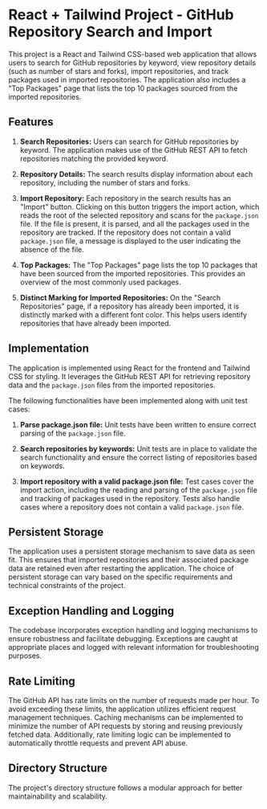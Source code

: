 # React + Tailwind Project - GitHub Repository Search and Import

This project is a React and Tailwind CSS-based web application that allows users to search for GitHub repositories by keyword, view repository details (such as number of stars and forks), import repositories, and track packages used in imported repositories. The application also includes a "Top Packages" page that lists the top 10 packages sourced from the imported repositories.

## Features

1. **Search Repositories:** Users can search for GitHub repositories by keyword. The application makes use of the GitHub REST API to fetch repositories matching the provided keyword.

2. **Repository Details:** The search results display information about each repository, including the number of stars and forks.

3. **Import Repository:** Each repository in the search results has an "Import" button. Clicking on this button triggers the import action, which reads the root of the selected repository and scans for the `package.json` file. If the file is present, it is parsed, and all the packages used in the repository are tracked. If the repository does not contain a valid `package.json` file, a message is displayed to the user indicating the absence of the file.

4. **Top Packages:** The "Top Packages" page lists the top 10 packages that have been sourced from the imported repositories. This provides an overview of the most commonly used packages.

5. **Distinct Marking for Imported Repositories:** On the "Search Repositories" page, if a repository has already been imported, it is distinctly marked with a different font color. This helps users identify repositories that have already been imported.

## Implementation

The application is implemented using React for the frontend and Tailwind CSS for styling. It leverages the GitHub REST API for retrieving repository data and the `package.json` files from the imported repositories.

The following functionalities have been implemented along with unit test cases:

1. **Parse package.json file:** Unit tests have been written to ensure correct parsing of the `package.json` file.

2. **Search repositories by keywords:** Unit tests are in place to validate the search functionality and ensure the correct listing of repositories based on keywords.

3. **Import repository with a valid package.json file:** Test cases cover the import action, including the reading and parsing of the `package.json` file and tracking of packages used in the repository. Tests also handle cases where a repository does not contain a valid `package.json` file.

## Persistent Storage

The application uses a persistent storage mechanism to save data as seen fit. This ensures that imported repositories and their associated package data are retained even after restarting the application. The choice of persistent storage can vary based on the specific requirements and technical constraints of the project.

## Exception Handling and Logging

The codebase incorporates exception handling and logging mechanisms to ensure robustness and facilitate debugging. Exceptions are caught at appropriate places and logged with relevant information for troubleshooting purposes.

## Rate Limiting

The GitHub API has rate limits on the number of requests made per hour. To avoid exceeding these limits, the application utilizes efficient request management techniques. Caching mechanisms can be implemented to minimize the number of API requests by storing and reusing previously fetched data. Additionally, rate limiting logic can be implemented to automatically throttle requests and prevent API abuse.

## Directory Structure

The project's directory structure follows a modular approach for better maintainability and scalability. 


